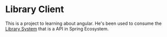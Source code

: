 # Library Client

This is a project to learning about angular.
He's been used to consume the [Library System](https://github.com/GustavoRodriguesM/Library-System) that is a API in Spring Ecosystem.